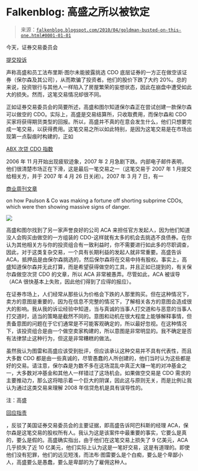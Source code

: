 <!--yml

类别: 未分类

日期: 2024-05-12 21:35:30

-->

# Falkenblog: 高盛之所以被钦定

> 来源：[`falkenblog.blogspot.com/2010/04/goldman-busted-on-this-one.html#0001-01-01`](http://falkenblog.blogspot.com/2010/04/goldman-busted-on-this-one.html#0001-01-01)

今天，证券交易委员会

[提交投诉](http://www.nytimes.com/2010/04/17/business/17goldman.html)

声称高盛和员工法布里斯·图尔未能披露挑选 CDO 底层证券的一方正在做空该证券（保尔森及其公司），从而欺骗了投资者。他们的股价下跌了大约 20%。总的来说，投资银行与其他人一样陷入了房屋繁荣的妄想状态，因此在崩盘中遭受如此大的损失。然而，这笔交易情况却很不同。

正如证券交易委员会的简要所述，高盛和图尔知道保尔森正在尝试创建一款保尔森可以做空的 CDO。实际上，高盛是交易结算所，只收取费用，而保尔森和 CDO 买家将获得期货类型的回报。所以，高盛并不真的在意会发生什么，他们只想要完成一笔交易，以获得费用。这笔交易之所以如此特别，是因为这笔交易是在市场出现第一点裂痕时构建的，正如

[ABX 次贷 CDO 指数](http://www.markit.com/en/products/data/indices/structured-finance-indices/abx/abx-prices.page?)

2006 年 11 月开始出现疲软迹象，2007 年 2 月急剧下跌。内部电子邮件表明，他们很清楚市场正在下滑，这是最后一笔交易之一（这笔交易于 2007 年 1 月提交给相关方，并于 2007 年 4 月 26 日关闭）。2007 年 3 月 7 日，有一

[商业周刊文章](http://www.businessweek.com/investor/content/mar2007/pi20070308_900631.htm)

on how Paulson & Co was making a fortune off shorting subprime CDOs, which were then showing massive signs of danger.

![](https://blogger.googleusercontent.com/img/b/R29vZ2xl/AVvXsEiBDNBD7o_JxNwNI_sVyTT5W0H0DDjRkJJ96H1wfoJeVDpMba4qdUUBp3usVGlagh8YjfSsk3h7PoakNIdRQAahyphenhyphenOkl2_62U5eqUPLna3OsLNu_RNnYjAGhXEq9wxBrsKRk6XTfDg/s1600/cdo07.jpg)

高盛和图尔找到了另一家声誉良好的公司 ACA 来担任官方发起人，因为他们知道没人会购买由做空的一方组装的 CDO-这样就有太多的机会去挑选不良债券。在你认为其他相关方与你的投资组合有一致利益时，你不需要进行如此多的尽职调查，因此，对于这类复杂交易，一个具有长期利益的发起人就非常重要。高盛告诉 ACA，抵押品是由保尔森挑选的，然后保尔森将在交易中持有股权。事实上，高盛知道保尔森并无此打算，而是希望获得做空的工具，并且正如已提到的，有关保尔森做空次贷 CDO 的文章，所以 ACA 非常被愚弄。尽管如此，ACA 被误导（ACA 很快基本上失败，因此他们得到了应得的报应）。

在证券市场上，人们经常从那些认为价格会下跌的人那里购买。但在这种情况下，卖方的意图是重要的，因为在信息不完整的情况下，了解相关各方的意图会造成很大的影响。我从我的诉讼经验中知道，当与真诚的当事人打交道和与恶意的当事人打交道时，适当的策略是截然不同的。意图和动机在很大程度上能够解释事情，但责备意图的问题在于它们通常是不可能客观确定的，所以最好忽视。在这种情况下，该投资组合是由一个做空卖家构建的，所以意图是非常明显的。我不确定是否有法律禁止这种行为，但这是非常糟糕的做法。

虽然我认为图雷和高盛应该受到批评，但应该承认这种交易并不具有代表性，而且大多数 CDO 都是由一些真诚的，尽管愚蠢的人所创建的，他们当时认为这些都是好的交易。请注意，保尔森是为数不多在这场混乱中真正大赚一笔的对冲基金之一，大多数对冲基金和其他人一样错过了这场机会。如果做空交易是 CDO 需求的主要推动力，那么这将暗示着一个巨大的阴谋，因此这与原则无关，而是比例让我认为通过这类交易来理解 2008 年信贷危机是具有误导性的。

注：高盛

[回应指责](http://www2.goldmansachs.com/our-firm/press/press-releases/current/sec-response.html)

，反驳了美国证券交易委员会的主要证据，即高盛告诉阿巴科斯的经理 ACA，保尔森是这笔交易的股权所有人。我认为这是该案件中最重要的事实，它要么是真的，要么是假的。高盛确实指出，由于他们在这笔交易上损失了 9 亿美元，ACA 几乎损失了近 10 亿美元，他们实际上认为这是一笔好交易，这是有道理的。即使他们没有犯罪，他们的远见短浅，而法布·图雷要么是个白痴，要么是个卑鄙小人，高盛要么是愚蠢，要么是卑鄙的为了雇佣这种人。
